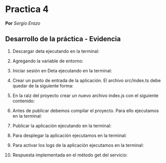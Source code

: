 # Practica 4
**Por** *Sergio Erazo*

## Desarrollo de la práctica - Evidencia

  1. Descargar deta ejecutando en la terminal:



  2. Agregando la variable de entorno:



  3. Iniciar sesión en Deta ejecutando en la terminal:



  4. Crear un punto de entrada de la aplicación. El archivo src/index.ts debe quedar de la siguiente forma:



  5. En la raíz del proyecto crear un nuevo archivo index.js con el siguiente contenido:



  6. Antes de publicar debemos compilar el proyecto. Para ello ejecutamos en la terminal:


  7. Publicar la aplicación ejecutando en la terminal:



  8. Para desplegar la aplicación ejecutamos en la terminal:



  9. Para activar los logs de la aplicación ejecutamos en la terminal:



  10. Respuesta implementada en el método get del servicio:
